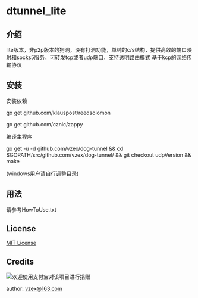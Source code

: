 # dtunnel_lite

## 介绍
lite版本，非p2p版本的狗洞，没有打洞功能，单纯的c/s结构，提供高效的端口映射和socks5服务，可转发tcp或者udp端口，支持透明路由模式
基于kcp的网络传输协议

## 安装
安装依赖

go get github.com/klauspost/reedsolomon

go get github.com/cznic/zappy

编译主程序

go get -u -d github.com/vzex/dog-tunnel && cd $GOPATH/src/github.com/vzex/dog-tunnel/ && git checkout udpVersion && make

(windows用户请自行调整目录)
## 用法
请参考HowToUse.txt

## License

[MIT License](LICENSE)

## Credits
![欢迎使用支付宝对该项目进行捐赠](https://raw.githubusercontent.com/vzex/dog-tunnel/udpVersion/dog-tunnel.png)

author: vzex@163.com
